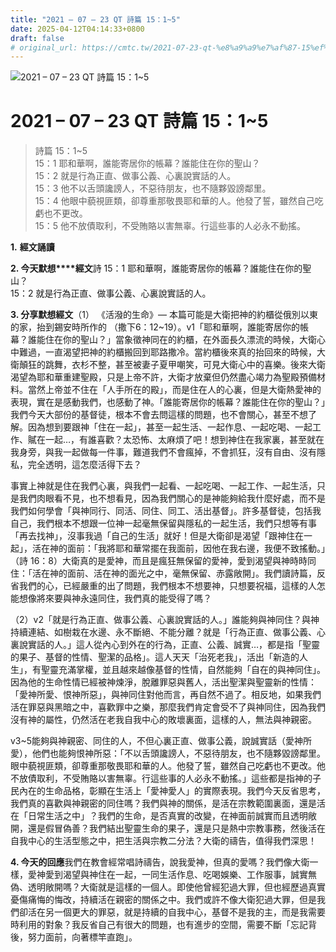 ```yaml
---
title: "2021 – 07 – 23 QT 詩篇 15：1~5"
date: 2025-04-12T04:14:33+0800
draft: false
# original_url: https://cmtc.tw/2021-07-23-qt-%e8%a9%a9%e7%af%87-15%ef%bc%9a15
---
```


![2021 – 07 – 23 QT 詩篇 15：1\~5](/images/qt.jpg   "2021 – 07 – 23 QT 詩篇 15：1\~5")

# 2021 – 07 – 23 QT 詩篇 15：1\~5

> 詩篇 15：1\~5  
> 15：1 耶和華啊，誰能寄居你的帳幕？誰能住在你的聖山？  
> 15：2 就是行為正直、做事公義、心裏說實話的人。  
> 15：3 他不以舌頭讒謗人，不惡待朋友，也不隨夥毀謗鄰里。  
> 15：4 他眼中藐視匪類，卻尊重那敬畏耶和華的人。他發了誓，雖然自己吃虧也不更改。  
> 15：5 他不放債取利，不受賄賂以害無辜。行這些事的人必永不動搖。

**1.** **經文誦讀**

**2. 今天默想****經文**詩 15：1 耶和華啊，誰能寄居你的帳幕？誰能住在你的聖山？  
15：2 就是行為正直、做事公義、心裏說實話的人。

**3. 分享默想經文**（1） 《活潑的生命》— 本篇可能是大衛把神的約櫃從俄別以東的家，抬到錫安時所作的 （撒下6：12\~19）。v1「耶和華啊，誰能寄居你的帳幕？誰能住在你的聖山？」當象徵神同在的約櫃，在外面長久漂流的時候，大衛心中難過，一直渴望把神的約櫃搬回到耶路撒冷。當約櫃後來真的抬回來的時候，大衛顛狂的跳舞，衣杉不整，甚至被妻子夏甲嘲笑，可見大衛心中的喜樂。後來大衛渴望為耶和華重建聖殿，只是上帝不許，大衛才放棄但仍然盡心竭力為聖殿預備材料。當然上帝並不住在「人手所在的殿」，而是住在人的心裏，但是大衛熱愛神的表現，實在是感動我們，也感動了神。「誰能寄居你的帳幕？誰能住在你的聖山？」我們今天大部份的基督徒，根本不會去問這樣的問題，也不會關心，甚至不想了解。因為想到要跟神「住在一起」，甚至一起生活、一起作息、一起吃喝、一起工作、𧸐在一起…，有誰喜歡？太恐怖、太麻煩了吧！想到神住在我家裏，甚至就在我身旁，與我一起做每一件事，難道我們不會瘋掉，不會抓狂，沒有自由、沒有隱私，完全透明，這怎麼活得下去？

事實上神就是住在我們心裏，與我們一起看、一起吃喝、一起工作、一起生活，只是我們肉眼看不見，也不想看見，因為我們關心的是神能夠給我什麼好處，而不是我們如何學會「與神同行、同活、同住、同工、活出基督」。許多基督徒，包括我自己，我們根本不想跟一位神一起毫無保留與隱私的一起生活，我們只想等有事「再去找神」，沒事我過「自己的生活」就好！但是大衛卻是渴望「跟神住在一起」，活在神的面前：「我將耶和華常擺在我面前，因他在我右邊，我便不致搖動。」（詩 16：8）大衛真的是愛神，而且是瘋狂無保留的愛神，愛到渴望與神時時同住：「活在神的面前、活在神的面光之中，毫無保留、赤露敞開」。我們讀詩篇，反省我們的心，已經嚴重的出了問題，我們根本不想要神，只想要祝福，這樣的人怎能想像將來要與神永遠同住，我們真的能受得了嗎？

（2）v2「就是行為正直、做事公義、心裏說實話的人。」誰能夠與神同住？與神持續連結、如樹栽在水邊、永不斷絕、不能分離？就是「行為正直、做事公義、心裏說實話的人。」這人從內心到外在的行為，正直、公義、誠實…，都是指「聖靈的果子、基督的性情、聖潔的品格」。這人天天「治死老我」，活出「新造的人生」，有聖靈充滿掌權，並且越來越像基督的性情，自然能夠「自在的與神同住」。因為他的生命性情已經被神煉淨，脫離罪惡與舊人，活出聖潔與聖靈新的性情：「愛神所愛、恨神所惡」，與神同住對他而言，再自然不過了。相反地，如果我們活在罪惡與黑暗之中，喜歡罪中之樂，那麼我們肯定會受不了與神同住，因為我們沒有神的屬性，仍然活在老我自我中心的敗壞裏面，這樣的人，無法與神親密。

v3\~5能夠與神親密、同住的人，不但心裏正直、做事公義，說誠實話（愛神所愛），他們也能夠恨神所惡：「不以舌頭讒謗人，不惡待朋友，也不隨夥毀謗鄰里。眼中藐視匪類，卻尊重那敬畏耶和華的人。他發了誓，雖然自己吃虧也不更改。他不放債取利，不受賄賂以害無辜。行這些事的人必永不動搖。」這些都是指神的子民內在的生命品格，彰顯在生活上「愛神愛人」的實際表現。我們今天反省思考，我們真的喜歡與神親密的同住嗎？我們與神的關係，是活在宗教範圍裏面，還是活在「日常生活之中」？我們的生命，是否真實的改變，在神面前誠實而且透明敞開，還是假冒偽善？我們結出聖靈生命的果子，還是只是熱中宗教事務，然後活在自我中心的生活型態之中，把生活與宗教二分法？大衛的禱告，值得我們深思！

**4. 今天的回應**我們在教會經常唱詩禱告，說我愛神，但真的愛嗎？我們像大衛一樣，愛神愛到渴望與神住在一起，一同生活作息、吃喝娛樂、工作服事，誠實無偽、透明敞開嗎？大衛就是這樣的一個人。即使他曾經犯過大罪，但也經歷過真實憂傷痛悔的悔改，持續活在親密的關係之中。我們或許不像大衛犯過大罪，但是我們卻活在另一個更大的罪惡，就是持續的自我中心，基督不是我的主，而是我需要時利用的對象？我反省自己有很大的問題，也有進步的空間，需要不斷「忘記背後，努力面前，向著標竿直跑」。